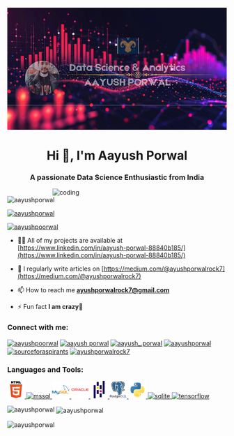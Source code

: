 ![logo](https://github.com/aayushporwal/aayushporwal/blob/main/Screenshot%202024-08-10%20120548.png)
<h1 align="center">Hi 👋, I'm Aayush Porwal</h1>
<h3 align="center">A passionate Data Science Enthusiastic from India</h3>

<img align="right" alt="coding" width="400" src="https://i.pinimg.com/originals/9e/0a/c8/9e0ac82bc17ff00708da6bd09593177e.gif">

<p align="left"> <img src="https://komarev.com/ghpvc/?username=aayushporwal&label=Profile%20views&color=0e75b6&style=flat" alt="aayushporwal" /> </p>

<p align="left"> <a href="https://github.com/ryo-ma/github-profile-trophy"><img src="https://github-profile-trophy.vercel.app/?username=aayushporwal" alt="aayushporwal" /></a> </p>

<p align="left"> <a href="https://twitter.com/aayushpoorwal" target="blank"><img src="https://img.shields.io/twitter/follow/aayushpoorwal?logo=twitter&style=for-the-badge" alt="aayushpoorwal" /></a> </p>

- 👨‍💻 All of my projects are available at [https://www.linkedin.com/in/aayush-porwal-88840b185/](https://www.linkedin.com/in/aayush-porwal-88840b185/)

- 📝 I regularly write articles on [https://medium.com/@ayushporwalrock7](https://medium.com/@ayushporwalrock7)

- 📫 How to reach me **ayushporwalrock7@gmail.com**

- ⚡ Fun fact **I am crazy🤪**

<h3 align="left">Connect with me:</h3>
<p align="left">
<a href="https://twitter.com/aayushpoorwal" target="blank"><img align="center" src="https://raw.githubusercontent.com/rahuldkjain/github-profile-readme-generator/master/src/images/icons/Social/twitter.svg" alt="aayushpoorwal" height="30" width="40" /></a>
<a href="https://linkedin.com/in/aayush porwal" target="blank"><img align="center" src="https://raw.githubusercontent.com/rahuldkjain/github-profile-readme-generator/master/src/images/icons/Social/linked-in-alt.svg" alt="aayush porwal" height="30" width="40" /></a>
<a href="https://instagram.com/aayush_.porwal" target="blank"><img align="center" src="https://raw.githubusercontent.com/rahuldkjain/github-profile-readme-generator/master/src/images/icons/Social/instagram.svg" alt="aayush_.porwal" height="30" width="40" /></a>
<a href="https://medium.com/aayushporwal" target="blank"><img align="center" src="https://raw.githubusercontent.com/rahuldkjain/github-profile-readme-generator/master/src/images/icons/Social/medium.svg" alt="aayushporwal" height="30" width="40" /></a>
<a href="https://www.youtube.com/c/sourceforaspirants" target="blank"><img align="center" src="https://raw.githubusercontent.com/rahuldkjain/github-profile-readme-generator/master/src/images/icons/Social/youtube.svg" alt="sourceforaspirants" height="30" width="40" /></a>
<a href="https://auth.geeksforgeeks.org/user/ayushporwalrock7" target="blank"><img align="center" src="https://raw.githubusercontent.com/rahuldkjain/github-profile-readme-generator/master/src/images/icons/Social/geeks-for-geeks.svg" alt="ayushporwalrock7" height="30" width="40" /></a>
</p>

<h3 align="left">Languages and Tools:</h3>
<p align="left"> <a href="https://www.w3.org/html/" target="_blank" rel="noreferrer"> <img src="https://raw.githubusercontent.com/devicons/devicon/master/icons/html5/html5-original-wordmark.svg" alt="html5" width="40" height="40"/> </a> <a href="https://www.microsoft.com/en-us/sql-server" target="_blank" rel="noreferrer"> <img src="https://www.svgrepo.com/show/303229/microsoft-sql-server-logo.svg" alt="mssql" width="40" height="40"/> </a> <a href="https://www.mysql.com/" target="_blank" rel="noreferrer"> <img src="https://raw.githubusercontent.com/devicons/devicon/master/icons/mysql/mysql-original-wordmark.svg" alt="mysql" width="40" height="40"/> </a> <a href="https://www.oracle.com/" target="_blank" rel="noreferrer"> <img src="https://raw.githubusercontent.com/devicons/devicon/master/icons/oracle/oracle-original.svg" alt="oracle" width="40" height="40"/> </a> <a href="https://pandas.pydata.org/" target="_blank" rel="noreferrer"> <img src="https://raw.githubusercontent.com/devicons/devicon/2ae2a900d2f041da66e950e4d48052658d850630/icons/pandas/pandas-original.svg" alt="pandas" width="40" height="40"/> </a> <a href="https://www.postgresql.org" target="_blank" rel="noreferrer"> <img src="https://raw.githubusercontent.com/devicons/devicon/master/icons/postgresql/postgresql-original-wordmark.svg" alt="postgresql" width="40" height="40"/> </a> <a href="https://www.python.org" target="_blank" rel="noreferrer"> <img src="https://raw.githubusercontent.com/devicons/devicon/master/icons/python/python-original.svg" alt="python" width="40" height="40"/> </a> <a href="https://www.sqlite.org/" target="_blank" rel="noreferrer"> <img src="https://www.vectorlogo.zone/logos/sqlite/sqlite-icon.svg" alt="sqlite" width="40" height="40"/> </a> <a href="https://www.tensorflow.org" target="_blank" rel="noreferrer"> <img src="https://www.vectorlogo.zone/logos/tensorflow/tensorflow-icon.svg" alt="tensorflow" width="40" height="40"/> </a> </p>

<p><img align="left" src="https://github-readme-stats.vercel.app/api/top-langs?username=aayushporwal&show_icons=true&locale=en&layout=compact" alt="aayushporwal" /></p>

<p>&nbsp;<img align="center" src="https://github-readme-stats.vercel.app/api?username=aayushporwal&show_icons=true&locale=en" alt="aayushporwal" /></p>

<p><img align="center" src="https://github-readme-streak-stats.herokuapp.com/?user=aayushporwal&" alt="aayushporwal" /></p>
